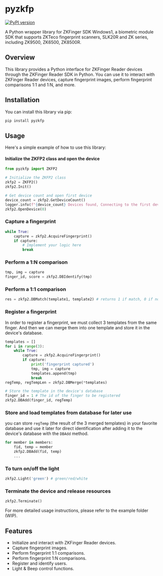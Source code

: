 # pyzkfp


[![PyPI version](https://badge.fury.io/py/pyzkfp.svg)](https://badge.fury.io/py/pyzkfp)

A Python wrapper library for ZKFinger SDK Windows1, a biometric module SDK that supports ZKTeco fingerprint scanners, SLK20R and ZK series, including ZK9500, ZK6500, ZK8500R.


## Overview

This library provides a Python interface for ZKFinger Reader devices through the ZKFinger Reader SDK in Python. You can use it to interact with ZKFinger Reader devices, capture fingerprint images, perform fingerprint comparisons 1:1 and 1:N, and more.

## Installation
You can install this library via pip:

```bash
pip install pyzkfp
```

## Usage
Here's a simple example of how to use this library:

#### Initialize the ZKFP2 class and open the device
```python
from pyzkfp import ZKFP2

# Initialize the ZKFP2 class
zkfp2 = ZKFP2()
zkfp2.Init()

# Get device count and open first device
device_count = zkfp2.GetDeviceCount()
logger.info(f"{device_count} Devices found, Connecting to the first device.")
zkfp2.OpenDevice(0)
```

### Capture a fingerprint
```python
while True:
    capture = zkfp2.AcquireFingerprint()
    if capture:
        # Implement your logic here
        break
```

### Perform a 1:N comparison
```python
tmp, img = capture
finger_id, score = zkfp2.DBIdentify(tmp)
```

### Perform a 1:1 comparison
```python
res = zkfp2.DBMatch(template1, template2) # returns 1 if match, 0 if not
```

### Register a fingerprint
In order to register a fingerprint, we must collect 3 templates from the same finger. And then we can merge them into one template and store it in the device's database.
```python
templates = []
for i in range(3):
    while True:
        capture = zkfp2.AcquireFingerprint()
        if capture:
            print('fingerprint captured')
            tmp, img = capture
            templates.append(tmp)
            break
regTemp, regTempLen = zkfp2.DBMerge(*templates)

# Store the template in the device's database
finger_id = 1 # The id of the finger to be registered
zkfp2.DBAdd(finger_id, regTemp)
```

### Store and load templates from database for later use
you can store `regTemp` (the result of the 3 merged templates) in your favorite database and use it later for direct identification after adding it to the device's database with the `DBAdd` method. 
```python
for member in members:
    fid, temp = member
    zkfp2.DBAdd(fid, temp)
    ...  
```


### To turn on/off the light
```python
zkfp2.Light('green') # green/red/white
```

### Terminate the device and release resources
```python
zkfp2.Terminate()
```

For more detailed usage instructions, please refer to the example folder (WIP).

## Features
- Initialize and interact with ZKFinger Reader devices.
- Capture fingerprint images.
- Perform fingerprint 1:1 comparisons.
- Perform fingerprint 1:N comparisons.
- Register and identify users.
- Light & Beep control functions.